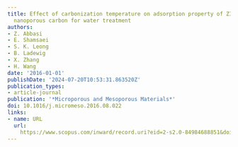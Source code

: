 ```yaml
---
title: Effect of carbonization temperature on adsorption property of ZIF-8 derived
  nanoporous carbon for water treatment
authors:
- Z. Abbasi
- E. Shamsaei
- S. K. Leong
- B. Ladewig
- X. Zhang
- H. Wang
date: '2016-01-01'
publishDate: '2024-07-20T10:53:31.863520Z'
publication_types:
- article-journal
publication: '*Microporous and Mesoporous Materials*'
doi: 10.1016/j.micromeso.2016.08.022
links:
- name: URL
  url: 
    https://www.scopus.com/inward/record.uri?eid=2-s2.0-84984688851&doi=10.1016%2fj.micromeso.2016.08.022&partnerID=40&md5=4f17e1b6f890c952cd877970d7d60900
---
```

